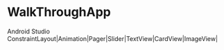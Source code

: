 # WalkThroughApp
Android Studio
ConstraintLayout|Animation|Pager|Slider|TextView|CardView|ImageView|
